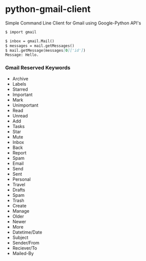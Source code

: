 # python-gmail-client
Simple Command Line Client for Gmail using Google-Python API's

```markdown
$ import gmail

$ inbox = gmail.Mail()
$ messages = mail.getMessages()
$ mail.getMessage(messages[0]['id'])
Message: Hello.
```
### Gmail Reserved Keywords
- Archive
- Labels
- Starred
- Important
- Mark
- Unimportant
- Read
- Unread
- Add
- Tasks
- Star
- Mute
- Inbox
- Back
- Report
- Spam
- Email
- Send
- Sent
- Personal
- Travel
- Drafts
- Spam
- Trash
- Create
- Manage
- Older
- Newer
- More
- Datetime/Date
- Subject
- Sender/From
- Reciever/To
- Mailed-By
